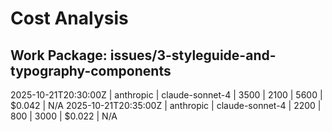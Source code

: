 # Cost Analysis

## Work Package: issues/3-styleguide-and-typography-components

2025-10-21T20:30:00Z | anthropic | claude-sonnet-4 | 3500 | 2100 | 5600 | $0.042 | N/A
2025-10-21T20:35:00Z | anthropic | claude-sonnet-4 | 2200 | 800 | 3000 | $0.022 | N/A
